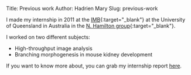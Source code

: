 Title: Previous work
Author: Hadrien Mary
Slug: previous-work

I made my internship in 2011 at the [IMB](http://www.imb.uq.edu.au){:target="_blank"} at the University of Queensland in Australia in the [N. Hamilton group](http://www.imb.uq.edu.au/modelling-visualisation-and-classification-of-bio-imaging-nick-hamilton){:target="_blank"}.

I worked on two different subjects:

- High-throughput image analysis
- Branching morphogenesis in mouse kidney development

If you want to know more about, you can grab my internship report [here](/pdfs/internship_report.pdf).
